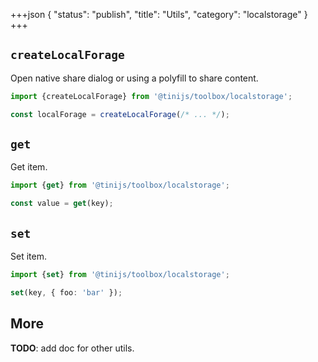 +++json
{
  "status": "publish",
  "title": "Utils",
  "category": "localstorage"
}
+++

## `createLocalForage`

Open native share dialog or using a polyfill to share content.

```ts
import {createLocalForage} from '@tinijs/toolbox/localstorage';

const localForage = createLocalForage(/* ... */);
```

## `get`

Get item.

```ts
import {get} from '@tinijs/toolbox/localstorage';

const value = get(key);
```

## `set`

Set item.

```ts
import {set} from '@tinijs/toolbox/localstorage';

set(key, { foo: 'bar' });
```

## More

**TODO**: add doc for other utils.
